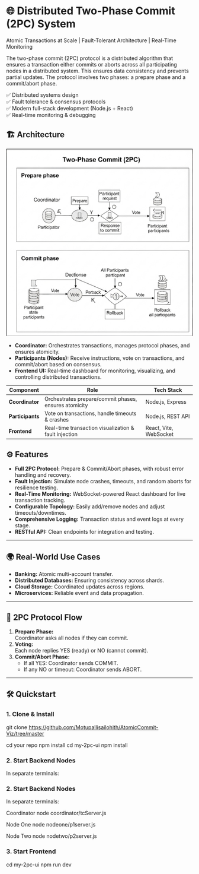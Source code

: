 # 🌐 Distributed Two-Phase Commit (2PC) System
Atomic Transactions at Scale | Fault-Tolerant Architecture | Real-Time Monitoring

The two-phase commit (2PC) protocol is a distributed algorithm that ensures a transaction either commits or aborts across all participating nodes in a distributed system. 
This ensures data consistency and prevents partial updates. The protocol involves two phases: a prepare phase and a commit/abort phase. 

✅ Distributed systems design  
✅ Fault tolerance & consensus protocols  
✅ Modern full-stack development (Node.js + React)  
✅ Real-time monitoring & debugging



## 🏗️ Architecture

![System Architecture](https://github.com/Motupallisailohith/AtomicCommit-Viz/blob/master/Actors.png)

- **Coordinator:** Orchestrates transactions, manages protocol phases, and ensures atomicity.
- **Participants (Nodes):** Receive instructions, vote on transactions, and commit/abort based on consensus.
- **Frontend UI:** Real-time dashboard for monitoring, visualizing, and controlling distributed transactions.

| Component          | Role                                                                 | Tech Stack           |
|--------------------|---------------------------------------------------------------------|----------------------|
| **Coordinator**    | Orchestrates prepare/commit phases, ensures atomicity               | Node.js, Express     |
| **Participants**   | Vote on transactions, handle timeouts & crashes                    | Node.js, REST API    |
| **Frontend**       | Real-time transaction visualization & fault injection              | React, Vite, WebSocket |

## ⚙️ Features

- **Full 2PC Protocol:** Prepare & Commit/Abort phases, with robust error handling and recovery.
- **Fault Injection:** Simulate node crashes, timeouts, and random aborts for resilience testing.
- **Real-Time Monitoring:** WebSocket-powered React dashboard for live transaction tracking.
- **Configurable Topology:** Easily add/remove nodes and adjust timeouts/downtimes.
- **Comprehensive Logging:** Transaction status and event logs at every stage.
- **RESTful API:** Clean endpoints for integration and testing.

---

## 🌍 Real-World Use Cases

- **Banking:** Atomic multi-account transfer.
- **Distributed Databases:** Ensuring consistency across shards.
- **Cloud Storage:** Coordinated updates across regions.
- **Microservices:** Reliable event and data propagation.

---

## 🚦 2PC Protocol Flow

1. **Prepare Phase:**  
   Coordinator asks all nodes if they can commit.
2. **Voting:**  
   Each node replies YES (ready) or NO (cannot commit).
3. **Commit/Abort Phase:**  
   - If all YES: Coordinator sends COMMIT.
   - If any NO or timeout: Coordinator sends ABORT.

---

## 🛠️ Quickstart

### 1. **Clone & Install**

git clone https://github.com/Motupallisailohith/AtomicCommit-Viz/tree/master


cd your repo
npm install
cd my-2pc-ui
npm install

### 2. **Start Backend Nodes**

In separate terminals:


### 2. **Start Backend Nodes**

In separate terminals:

Coordinator
node coordinator/tcServer.js

Node One
node nodeone/p1server.js

Node Two
node nodetwo/p2server.js

### 3. **Start Frontend**
cd my-2pc-ui
npm run dev
